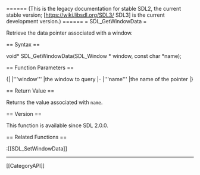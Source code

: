 ====== (This is the legacy documentation for stable SDL2, the current stable version; [https://wiki.libsdl.org/SDL3/ SDL3] is the current development version.) ======
= SDL_GetWindowData =

Retrieve the data pointer associated with a window.

== Syntax ==

<syntaxhighlight lang='c'>
void* SDL_GetWindowData(SDL_Window * window,
                        const char *name);
</syntaxhighlight>

== Function Parameters ==

{|
|'''window'''
|the window to query
|-
|'''name'''
|the name of the pointer
|}

== Return Value ==

Returns the value associated with <code>name</code>.

== Version ==

This function is available since SDL 2.0.0.

== Related Functions ==

:[[SDL_SetWindowData]]

----
[[CategoryAPI]]


